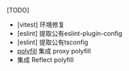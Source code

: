 [TODO]

+ [vitest] 环境修复
+ [eslint] 提取公有eslint-plugin-config
+ [eslint] 提取公有tsconfig
+ [polyfill](https://github.com/GoogleChrome/proxy-polyfill) 集成 proxy polyfill
+ 集成 Reflect polyfill